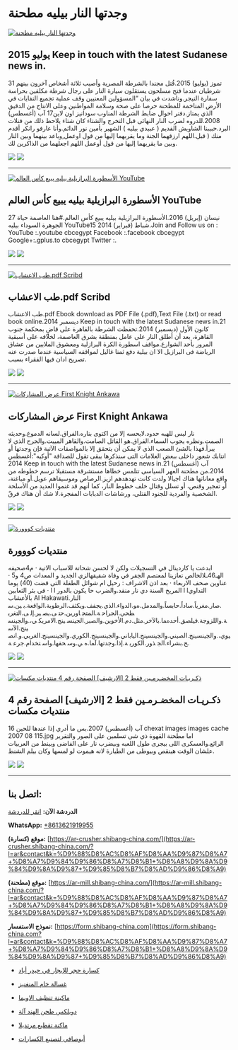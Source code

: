 # وجدتها النار بيليه مطحنة

<a href="https://swt.shibang-china.com/?l=ar&img&k=%D9%88%D8%AC%D8%AF%D8%AA%D9%87%D8%A7+%D8%A7%D9%84%D9%86%D8%A7%D8%B1+%D8%A8%D9%8A%D9%84%D9%8A%D9%87+%D9%85%D8%B7%D8%AD%D9%86%D8%A9" target="_blank">![وجدتها النار بيليه مطحنة](http://static.shibang-china.com/all-800x300/192.jpg)</a>

## يوليو 2015 Keep in touch with the latest Sudanese news in.
31 تموز (يوليو) 2015.قُتل مجندا بالشرطة المصرية وأصيب ثلاثة أشخاص آخرون بينهم شرطيان عندما فتح مسلحون يستقلون سيارة النار على رجال شرطة مكلفين بحراسة سفارة النيجر.وناشدت في بيان “المسؤولين المعنيين وقف عملية تجميع النفايات في الأرض المتاخمة للمطحنة حرصا على صحة وسلامة المواطنين وعلى الانتاج من الدقيق الذي يمتاز.دفتر احوال ضابط الشرطة المناوب سودانيز اون لاين17 آب (أغسطس) 2008.للدروه لضرب النار النهائى قبل التخرج والشتاء كان شتاء يلاحظ ذلك من فنلات البرد.حبيبنا الشاويش القديم ( عبيدي بيليه ) الشهير بأمين نور الدائم.وأنا عارفو رانكر أقدم منك ( قبل.اللهم ارزقهما الجنة وما يقربهما إليها من قول اوعمل,وباعد بينهما وبين النار وبين ما يقربهما إليها من قول أوعمل اللهم اجعلهما من الذاكرين لك.


<a href="https://whatsapp.shibangsoft.com/WhatsApp.php" target="_blank" title="WhatsApp">![](http://static.shibang-china.com/icon/whatsapp.png)</a> <a href="https://swt.shibang-china.com/?l=ar&icon&k=%D9%88%D8%AC%D8%AF%D8%AA%D9%87%D8%A7+%D8%A7%D9%84%D9%86%D8%A7%D8%B1+%D8%A8%D9%8A%D9%84%D9%8A%D9%87+%D9%85%D8%B7%D8%AD%D9%86%D8%A9" target="_blank">![](http://static.shibang-china.com/icon/chat-ar.png)</a>

---

<a href="https://swt.shibang-china.com/?l=ar&img&k=%D9%88%D8%AC%D8%AF%D8%AA%D9%87%D8%A7+%D8%A7%D9%84%D9%86%D8%A7%D8%B1+%D8%A8%D9%8A%D9%84%D9%8A%D9%87+%D9%85%D8%B7%D8%AD%D9%86%D8%A9" target="_blank">![الأسطورة البرازيلية بيليه يبيع كأس العالم YouTube](http://static.shibang-china.com/all-800x300/1483.jpg)</a>

## الأسطورة البرازيلية بيليه يبيع كأس العالم YouTube
27 نيسان (إبريل) 2016.الأسطورة البرازيلية بيليه يبيع كأس العالم.#هنا العاصمة حياة الجوهرة السوداء بيليه YouTube15 شباط (فبراير) 2014.Join and Follow us on : YouTube :.youtube cbcegypt Facebook :.facebook cbcegypt Google+:.gplus.to cbcegypt Twitter :.


<a href="https://whatsapp.shibangsoft.com/WhatsApp.php" target="_blank" title="WhatsApp">![](http://static.shibang-china.com/icon/whatsapp.png)</a> <a href="https://swt.shibang-china.com/?l=ar&icon&k=%D9%88%D8%AC%D8%AF%D8%AA%D9%87%D8%A7+%D8%A7%D9%84%D9%86%D8%A7%D8%B1+%D8%A8%D9%8A%D9%84%D9%8A%D9%87+%D9%85%D8%B7%D8%AD%D9%86%D8%A9" target="_blank">![](http://static.shibang-china.com/icon/chat-ar.png)</a>

---

<a href="https://swt.shibang-china.com/?l=ar&img&k=%D9%88%D8%AC%D8%AF%D8%AA%D9%87%D8%A7+%D8%A7%D9%84%D9%86%D8%A7%D8%B1+%D8%A8%D9%8A%D9%84%D9%8A%D9%87+%D9%85%D8%B7%D8%AD%D9%86%D8%A9" target="_blank">![طب الاعشاب.pdf Scribd](http://static.shibang-china.com/all-800x300/209.jpg)</a>

## طب الاعشاب.pdf Scribd
طب الاعشاب.pdf Ebook download as PDF File (.pdf),Text File (.txt) or read book online.ديسمبر 2014 Keep in touch with the latest Sudanese news in.21 كانون الأول (ديسمبر) 2014.تحفظت الشرطة بالقاهرة على قاضٍ بمحكمة جنوب القاهرة، بعد أن أطلق النار على عامل بمنطقة بشرق العاصمة، لخلافه على أسبقية المرور بأحد الشوارع.مواقف اسطورة الكرة البرازلية ومعشوق الملايين من عشاق الرياضة فى البرازيل الا ان بيلية دفع ثمنا غاليل لمواقفه السياسية عندما صدرت عنه تصريح ادان فيها الفقراء بسبب.


<a href="https://whatsapp.shibangsoft.com/WhatsApp.php" target="_blank" title="WhatsApp">![](http://static.shibang-china.com/icon/whatsapp.png)</a> <a href="https://swt.shibang-china.com/?l=ar&icon&k=%D9%88%D8%AC%D8%AF%D8%AA%D9%87%D8%A7+%D8%A7%D9%84%D9%86%D8%A7%D8%B1+%D8%A8%D9%8A%D9%84%D9%8A%D9%87+%D9%85%D8%B7%D8%AD%D9%86%D8%A9" target="_blank">![](http://static.shibang-china.com/icon/chat-ar.png)</a>

---

<a href="https://swt.shibang-china.com/?l=ar&img&k=%D9%88%D8%AC%D8%AF%D8%AA%D9%87%D8%A7+%D8%A7%D9%84%D9%86%D8%A7%D8%B1+%D8%A8%D9%8A%D9%84%D9%8A%D9%87+%D9%85%D8%B7%D8%AD%D9%86%D8%A9" target="_blank">![عرض المشاركات First Knight Ankawa](http://static.shibang-china.com/all-800x300/767.jpg)</a>

## عرض المشاركات First Knight Ankawa
نار ليس للهبه حدود.لايحسه إلا من اكتوى بناره.الفراق.لسانه الدموع.وحديثه الصمت.ونظره يجوب السماء.الفراق.هو القاتل الصامت.والقاهر المييت.والجرح الذي لا يبرأ.فهذا بالشئ الصعب الذي لا يمكن أن يتحقق إلا بالمواصفات الآتية فإن وجدتها أو انتابك شعور داخلى ببعض العلامات التى سنذكرها يبقى تقول للصداقة &quot;أوكيه&quot;:أغسطس 2014 Keep in touch with the latest Sudanese news in.21 آب (أغسطس) 2014.من مطحنة العهر السياسى تتلمس خطاها مستشرقة مستقبلا ترسم خطوطه من واقع معاناتها هناك اجيالا ولدت كانت تهدهدهم ازيز.الرصاص وموسيقاهم عويل.أو مباغتة، أو تفجير وقنص، أو تسلل وقتال خلف خطوط النار، كما أنهم قد غنموا العديد من الأسلحة الشخصية والفردية للجنود القتلى، ورشاشات الدبابات المفجرة.لا شك أن هناك فرقٌ.


<a href="https://whatsapp.shibangsoft.com/WhatsApp.php" target="_blank" title="WhatsApp">![](http://static.shibang-china.com/icon/whatsapp.png)</a> <a href="https://swt.shibang-china.com/?l=ar&icon&k=%D9%88%D8%AC%D8%AF%D8%AA%D9%87%D8%A7+%D8%A7%D9%84%D9%86%D8%A7%D8%B1+%D8%A8%D9%8A%D9%84%D9%8A%D9%87+%D9%85%D8%B7%D8%AD%D9%86%D8%A9" target="_blank">![](http://static.shibang-china.com/icon/chat-ar.png)</a>

---

<a href="https://swt.shibang-china.com/?l=ar&img&k=%D9%88%D8%AC%D8%AF%D8%AA%D9%87%D8%A7+%D8%A7%D9%84%D9%86%D8%A7%D8%B1+%D8%A8%D9%8A%D9%84%D9%8A%D9%87+%D9%85%D8%B7%D8%AD%D9%86%D8%A9" target="_blank">![منتديات كووورة](http://static.shibang-china.com/all-800x300/1507.jpg)</a>

## منتديات كووورة
ابدعت يا كاردينال في التسجيلات ولكن لا لحسن شحاتة للاسباب الاتية &middot; م4صحيفه الهـ46ـلالخالص تعازينا لمعتصم الجقر في وفاة شقيقهالزي الجديد و المعدات ص4 و5 &middot; عناوين صحف الاربعاء &middot; بعد اذن الاشراف : رحيل ام شوائل الطفلة التى قضت (40) يوما فى بئر الثعابين &middot; l l المريخ السنة دي نار منقد.والضرب حا يكون بالدور l lالتداوي بالأعشاب Al Hakawatiاﻟﻨﺎر. .ﺻﺎر.ﻣﻐﺮﻳﺎً.ﺳﺎداً.ﺣﺎﺑﺴﺎً.واﻟﻤﺪﻣﻞ.هﻮ.اﻟﺪواء.اﻟﺬي.ﻳﺠﻔﻒ.وﻳﻜﺜﻒ.اﻟﺮﻃﻮﺑﺔ.اﻟﻮاﻗﻌﺔ.ﺑ ﻴﻦ.ﺳ ﻄﺤﻲ.اﻟﺠﺮاﺣ ﺔ.اﻟﻤﺘﺠ ﺎورﻳﻦ.ﺣﺘ ﻰ.ﻳﺼ ﻴﺮ.إﻟ ﻰ.اﻟﺘﻐﺮﻳ ﺔ.واﻟﻠﺰوﺟﺔ.ﻓﻴﻠﺼﻖ.أﺣﺪهﻤﺎ.ﺑﺎﻵﺧﺮ.ﻣﺜﻞ.دم.اﻷﺧﻮﻳﻦ.واﻟﺼﺒﺮ.اﻟﺠﻴﻨﺴ ﻴﻨﺞ.اﻻﻣﺮﻳﻜ ﻲ،.واﻟﺠﻴﻨﺴ ﻴﻨﺞ.اﻵﺳ ﻴﻮي،.واﻟﺠﻴﻨﺴﻴﻨﺞ.اﻟﺼﻴﻨﻲ.واﻟﺠﻴﻨﺴﻴﻨﺞ.اﻟﻴﺎﺑﺎﻧﻲ.واﻟﺠﻴﻨﺴﻴﻨﺞ.اﻟﻜﻮري.واﻟﺠﻴﻨﺴﻴﻨﺞ.اﻟﻐﺮﺑﻲ.و.اﻧﺼﺢ.ﺑﺸﺮاء.اﻟﺠ ﺬور.اﻟﻜﻮرﻳ ﺔ.إذا.وﺟﺪﺗﻬﺎ.آﻤﺎ.ه ﻲ.وﺳ ﺤﻘﻬﺎ.واﺳ ﺘﺨﺪام.ﺟﺮﻋ ﺔ.


<a href="https://whatsapp.shibangsoft.com/WhatsApp.php" target="_blank" title="WhatsApp">![](http://static.shibang-china.com/icon/whatsapp.png)</a> <a href="https://swt.shibang-china.com/?l=ar&icon&k=%D9%88%D8%AC%D8%AF%D8%AA%D9%87%D8%A7+%D8%A7%D9%84%D9%86%D8%A7%D8%B1+%D8%A8%D9%8A%D9%84%D9%8A%D9%87+%D9%85%D8%B7%D8%AD%D9%86%D8%A9" target="_blank">![](http://static.shibang-china.com/icon/chat-ar.png)</a>

---

<a href="https://swt.shibang-china.com/?l=ar&img&k=%D9%88%D8%AC%D8%AF%D8%AA%D9%87%D8%A7+%D8%A7%D9%84%D9%86%D8%A7%D8%B1+%D8%A8%D9%8A%D9%84%D9%8A%D9%87+%D9%85%D8%B7%D8%AD%D9%86%D8%A9" target="_blank">![ذكـريـات المخضـرمـين فقط 2 [الارشيف] الصفحة رقم 4 منتديات مكسات](http://static.shibang-china.com/all-800x300/670.jpg)</a>

## ذكـريـات المخضـرمـين فقط 2 [الارشيف] الصفحة رقم 4 منتديات مكسات
16 آب (أغسطس) 2007.بس ما أدري إذا عندها للحين chexat images images cache 2007 08 115.jpg اما مطحنة القهوة ذي شي تسلمين على الصور والتقرير الرائع.والعسكرى اللى بيجرى طول اللعبه وبيضرب نار على الفاضى وبينط من العربيات علشان الوقت هينقص وبيوطى من الطيارة لانه هيموت لو لمسها وكان بيلم الشنط.

<a href="https://whatsapp.shibangsoft.com/WhatsApp.php" target="_blank" title="WhatsApp">![](http://static.shibang-china.com/icon/whatsapp.png)</a> <a href="https://swt.shibang-china.com/?l=ar&icon&k=%D9%88%D8%AC%D8%AF%D8%AA%D9%87%D8%A7+%D8%A7%D9%84%D9%86%D8%A7%D8%B1+%D8%A8%D9%8A%D9%84%D9%8A%D9%87+%D9%85%D8%B7%D8%AD%D9%86%D8%A9" target="_blank">![](http://static.shibang-china.com/icon/chat-ar.png)</a>

---
## اتصل بنا:

**الدردشة الآن:** [انقر للدردشة](https://swt.shibang-china.com?l=ar&contact&k=%D9%88%D8%AC%D8%AF%D8%AA%D9%87%D8%A7+%D8%A7%D9%84%D9%86%D8%A7%D8%B1+%D8%A8%D9%8A%D9%84%D9%8A%D9%87+%D9%85%D8%B7%D8%AD%D9%86%D8%A9)

**WhatsApp:**  [+8613621919955](https://whatsapp.shibangsoft.com/WhatsApp.php)

**موقع (كسارة):** [https://ar-crusher.shibang-china.com/](https://ar-crusher.shibang-china.com/?l=ar&contact&k=%D9%88%D8%AC%D8%AF%D8%AA%D9%87%D8%A7+%D8%A7%D9%84%D9%86%D8%A7%D8%B1+%D8%A8%D9%8A%D9%84%D9%8A%D9%87+%D9%85%D8%B7%D8%AD%D9%86%D8%A9)

**موقع (مطحنة):** [https://ar-mill.shibang-china.com/](https://ar-mill.shibang-china.com/?l=ar&contact&k=%D9%88%D8%AC%D8%AF%D8%AA%D9%87%D8%A7+%D8%A7%D9%84%D9%86%D8%A7%D8%B1+%D8%A8%D9%8A%D9%84%D9%8A%D9%87+%D9%85%D8%B7%D8%AD%D9%86%D8%A9)

**نموذج الاستفسار:** [https://form.shibang-china.com](https://form.shibang-china.com?l=ar&contact&k=%D9%88%D8%AC%D8%AF%D8%AA%D9%87%D8%A7+%D8%A7%D9%84%D9%86%D8%A7%D8%B1+%D8%A8%D9%8A%D9%84%D9%8A%D9%87+%D9%85%D8%B7%D8%AD%D9%86%D8%A9)

* [كسارة حجر للإيجار في حيدر أباد](../23/%D9%83%D8%B3%D8%A7%D8%B1%D8%A9%20%D8%AD%D8%AC%D8%B1%20%D9%84%D9%84%D8%A5%D9%8A%D8%AC%D8%A7%D8%B1%20%D9%81%D9%8A%20%D8%AD%D9%8A%D8%AF%D8%B1%20%D8%A3%D8%A8%D8%A7%D8%AF.md)

* [غسالة خام المنغنيز](../24/%D8%BA%D8%B3%D8%A7%D9%84%D8%A9%20%D8%AE%D8%A7%D9%85%20%D8%A7%D9%84%D9%85%D9%86%D8%BA%D9%86%D9%8A%D8%B2.md)

* [ماكينة تنظيف الاويما](../21/%D9%85%D8%A7%D9%83%D9%8A%D9%86%D8%A9%20%D8%AA%D9%86%D8%B8%D9%8A%D9%81%20%D8%A7%D9%84%D8%A7%D9%88%D9%8A%D9%85%D8%A7.md)

* [دوبلكس طحن الهند آلة](../25/%D8%AF%D9%88%D8%A8%D9%84%D9%83%D8%B3%20%D8%B7%D8%AD%D9%86%20%D8%A7%D9%84%D9%87%D9%86%D8%AF%20%D8%A2%D9%84%D8%A9.md)

* [ماكنة تقطيع مرتديلا](../21/%D9%85%D8%A7%D9%83%D9%86%D8%A9%20%D8%AA%D9%82%D8%B7%D9%8A%D8%B9%20%D9%85%D8%B1%D8%AA%D8%AF%D9%8A%D9%84%D8%A7.md)

* [أبوصافي لتصنيع الكسارات](../22/%D8%A3%D8%A8%D9%88%D8%B5%D8%A7%D9%81%D9%8A%20%D9%84%D8%AA%D8%B5%D9%86%D9%8A%D8%B9%20%D8%A7%D9%84%D9%83%D8%B3%D8%A7%D8%B1%D8%A7%D8%AA.md)